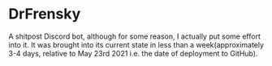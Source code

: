 # DrFrensky
A shitpost Discord bot, although for some reason, I actually put some effort into it. It was brought into its current state in less than a week(approximately 3-4 days, relative to May 23rd 2021 i.e. the date of deployment to GitHub).
